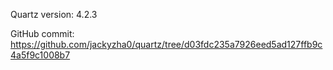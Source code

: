 Quartz version: 4.2.3

GitHub commit: https://github.com/jackyzha0/quartz/tree/d03fdc235a7926eed5ad127ffb9c4a5f9c1008b7
